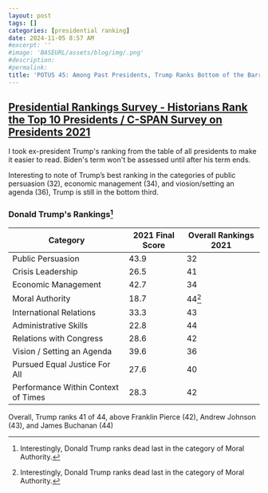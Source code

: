 ```yaml
---
layout: post
tags: []
categories: [presidential ranking]
date: 2024-11-05 8:57 AM
#excerpt: ''
#image: 'BASEURL/assets/blog/img/.png'
#description:
#permalink:
title: 'POTUS 45: Among Past Presidents, Trump Ranks Bottom of the Barrel'
---
```



## [Presidential Rankings Survey - Historians Rank the Top 10 Presidents / C-SPAN Survey on Presidents 2021](https://www.c-span.org/presidentsurvey2021/?page=overall)

I took ex-president Trump's ranking from the table of all presidents to make it easier to read. Biden's term won't be assessed until after his term ends.

Interesting to note of Trump’s best ranking in the categories of public persuasion (32), economic management (34), and viosion/setting an agenda (36), Trump is still in the bottom third.

### Donald Trump's Rankings[^1701]

| Category	| 2021 Final Score	| Overall Rankings 2021	|
|---|---|---|
| Public Persuasion	| 43.9 | 32 |
| Crisis Leadership	| 26.5 | 41 |
| Economic Management |	42.7 | 34 |
| Moral Authority	| 18.7 | 44[^1701] |
| International Relations |	33.3 |	43 |
| Administrative Skills	| 22.8	| 44 |
| Relations with Congress |	28.6 | 42 |
| Vision / Setting an Agenda	| 39.6 | 36 |
| Pursued Equal Justice For All	| 27.6 | 40 |
| Performance Within Context of Times	| 28.3	| 42 |

[^1701]: Interestingly, Donald Trump ranks dead last in the category of Moral Authority.

Overall, Trump ranks 41 of 44, above Franklin Pierce (42),  Andrew Johnson (43), and James Buchanan (44)
